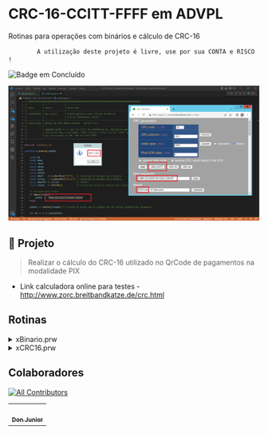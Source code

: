 ﻿# CRC-16-CCITT-FFFF em ADVPL
Rotinas para operações com binários e cálculo de CRC-16

            A utilização deste projeto é livre, use por sua CONTA e RISCO !

![Badge em Concluído](http://img.shields.io/static/v1?label=STATUS&message=CONCLUÍDO&color=GREEN&style=for-the-badge)


![Print de validação com CRC gerado](https://github.com/DonJunior/SIGADEV/blob/96011b6e9f9517e65a839756e0e1ea69c82c7271/CRC-16-CCITT-FFFF/img/teste.png?raw=true)


## 🔨 Projeto
> Realizar o cálculo do CRC-16 utilizado no QrCode de pagamentos na modalidade PIX

- Link calculadora online para testes - http://www.zorc.breitbandkatze.de/crc.html

## Rotinas

  <details>
      <summary>xBinario.prw</summary>
  </details>  
  <details>
      <summary>xCRC16.prw</summary>
  </details>  


## Colaboradores
[![All Contributors](https://img.shields.io/badge/all_contributors-1-blue.svg?style=flat-square)](#contributors-)
<table>
  <tr>
    <td align="center">
      <a href="https://github.com/DonJunior">
        <img src="https://avatars.githubusercontent.com/u/16182224?s=400&u=086bc8bf999ac132108584284e24654d4b2eda21&v=4" width="50px;" alt=""/>
        <br/>
        <sub><b>Don Junior</b></sub>
      </a>
    </td>
  </tr>
</table>
